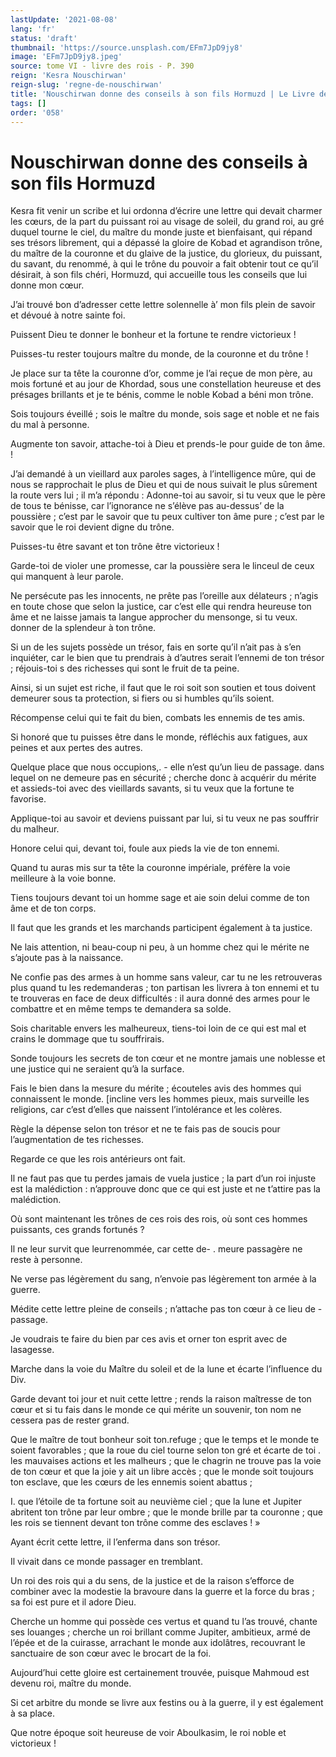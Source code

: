 ```yaml
---
lastUpdate: '2021-08-08'
lang: 'fr'
status: 'draft'
thumbnail: 'https://source.unsplash.com/EFm7JpD9jy8'
image: 'EFm7JpD9jy8.jpeg'
source: tome VI - livre des rois - P. 390
reign: 'Kesra Nouschirwan'
reign-slug: 'regne-de-nouschirwan'
title: 'Nouschirwan donne des conseils à son fils Hormuzd | Le Livre des Rois | Shâhnâmeh'
tags: []
order: '058'
---
```


<!-- LTeX: language=fr -->

# Nouschirwan donne des conseils à son fils Hormuzd

Kesra fit venir un scribe et lui ordonna d’écrire une lettre qui devait charmer les cœurs, de la part du puissant roi au visage de soleil, du grand roi, au gré duquel tourne le ciel, du maître du monde juste et bienfaisant, qui répand ses trésors librement, qui a dépassé la gloire de Kobad et agrandison trône, du maître de la couronne et du glaive de la justice, du glorieux, du puissant, du savant, du renommé, à qui le trône du pouvoir a fait obtenir tout ce qu’il désirait, à son fils chéri, Hormuzd, qui accueille tous les conseils que lui donne mon cœur.

J’ai trouvé bon d’adresser cette lettre solennelle à’
mon fils plein de savoir et dévoué à notre sainte foi.

Puissent Dieu te donner le bonheur et la fortune te rendre victorieux !

Puisses-tu rester toujours maître du monde, de la couronne et du trône !

Je place sur ta tête la couronne d’or, comme je l’ai reçue de mon père, au mois fortuné et au jour de Khordad, sous une constellation heureuse et des présages brillants et je te bénis, comme le noble Kobad a béni mon trône.

Sois toujours éveillé ; sois le maître du monde, sois sage et noble et ne fais du mal à personne.

Augmente ton savoir, attache-toi à Dieu et prends-le pour guide de ton âme. !

J’ai demandé à un vieillard aux paroles sages, à l’intelligence mûre, qui de nous se rapprochait le plus de Dieu et qui de nous suivait le plus sûrement la route vers lui ; il m’a répondu : Adonne-toi au savoir, si tu veux que le père de tous te bénisse, car l’ignorance ne s’élève pas au-dessus’ de la poussière ; c’est par le savoir que tu peux cultiver ton âme pure ; c’est par le savoir que le roi devient digne du trône.

Puisses-tu être savant et ton trône être victorieux !

Garde-toi de violer une promesse, car la poussière sera le linceul de ceux qui manquent à leur parole.

Ne persécute pas les innocents, ne prête pas l’oreille aux délateurs ; n’agis en toute chose que selon la justice, car c’est elle qui rendra heureuse ton âme et ne laisse jamais ta langue approcher du mensonge, si tu veux. donner de la splendeur à ton trône.

Si un de les sujets possède un trésor, fais en sorte qu’il n’ait pas à s’en inquiéter, car le bien que tu prendrais à d’autres serait l’ennemi de ton trésor ; réjouis-toi s des richesses qui sont le fruit de ta peine.

Ainsi, si un sujet est riche, il faut que le roi soit son soutien et tous doivent demeurer sous ta protection, si fiers ou si humbles qu’ils soient.

Récompense celui qui te fait du bien, combats les ennemis de tes amis.

Si honoré que tu puisses être dans le monde, réfléchis aux fatigues, aux peines et aux pertes des autres.

Quelque place que nous occupions,. -
elle n’est qu’un lieu de passage. dans lequel on ne demeure pas en sécurité ; cherche donc à acquérir du mérite et assieds-toi avec des vieillards savants, si tu veux que la fortune te favorise.

Applique-toi au savoir et deviens puissant par lui, si tu veux ne pas souffrir du malheur.

Honore celui qui, devant toi, foule aux pieds la vie de ton ennemi.

Quand tu auras mis sur ta tête la couronne impériale, préfère la voie meilleure à la voie bonne.

Tiens toujours devant toi un homme sage et aie soin delui comme de ton âme et de ton corps.

Il faut que les grands et les marchands participent également à ta justice.

Ne lais attention, ni beau-coup ni peu, à un homme chez qui le mérite ne s’ajoute pas à la naissance.

Ne confie pas des armes à un homme sans valeur, car tu ne les retrouveras plus quand tu les redemanderas ; ton partisan les livrera à ton ennemi et tu te trouveras en face de deux difficultés : il aura donné des armes pour le combattre et en même temps te demandera sa solde.

Sois charitable envers les malheureux, tiens-toi loin de ce qui est mal et crains le dommage que tu souffrirais.

Sonde toujours les secrets de ton cœur et ne montre jamais une noblesse et une justice qui ne seraient qu’à la surface.

Fais le bien dans la mesure du mérite ; écouteles avis des hommes qui connaissent le monde. [incline vers les hommes pieux, mais surveille les religions, car c’est d’elles que naissent l’intolérance et les colères.

Règle la dépense selon ton trésor et ne te fais pas de soucis pour l’augmentation de tes richesses.

Regarde ce que les rois antérieurs ont fait.

Il ne faut pas que tu perdes jamais de vuela justice ; la part d’un roi injuste est la malédiction : n’approuve donc que ce qui est juste et ne t’attire pas la malédiction.

Où sont maintenant les trônes de ces rois des rois, où sont ces hommes puissants, ces grands fortunés ?

Il ne leur survit que leurrenommée, car cette de-
. meure passagère ne reste à personne.

Ne verse pas légèrement du sang, n’envoie pas légèrement ton armée à la guerre.

Médite cette lettre pleine de conseils ; n’attache pas ton cœur à ce lieu de
-passage.

Je voudrais te faire du bien par ces avis et orner ton esprit avec de lasagesse.

Marche dans la voie du Maître du soleil et de la lune et écarte l’influence du Div.

Garde devant toi jour et nuit cette lettre ; rends la raison maîtresse de ton cœur et si tu fais dans le monde ce qui mérite un souvenir, ton nom ne cessera pas de rester grand.

Que le maître de tout bonheur soit ton.refuge ; que le temps et le monde te soient favorables ; que la roue du ciel tourne selon ton gré et écarte de toi
. les mauvaises actions et les malheurs ; que le chagrin ne trouve pas la voie de ton cœur et que la joie y ait un libre accès ; que le monde soit toujours ton esclave, que les cœurs de les ennemis soient abattus ;

I. que l’étoile de ta fortune soit au neuvième ciel ; que la lune et Jupiter abritent ton trône par leur ombre ; que le monde brille par ta couronne ; que les rois se tiennent devant ton trône comme des esclaves ! »

Ayant écrit cette lettre, il l’enferma dans son trésor.

Il vivait dans ce monde passager en tremblant.

Un roi des rois qui a du sens, de la justice et de la raison s’efforce de combiner avec la modestie la bravoure dans la guerre et la force du bras ; sa foi est pure et il adore Dieu.

Cherche un homme qui possède ces vertus et quand tu l’as trouvé, chante ses louanges ; cherche un roi brillant comme Jupiter, ambitieux, armé de l’épée et de la cuirasse, arrachant le monde aux idolâtres, recouvrant le sanctuaire de son cœur avec le brocart de la foi.

Aujourd’hui cette gloire est certainement trouvée, puisque Mahmoud est devenu roi, maître du monde.

Si cet arbitre du monde se livre aux festins ou à la guerre, il y est également à sa place.

Que notre époque soit heureuse de voir Aboulkasim, le roi noble et victorieux !
